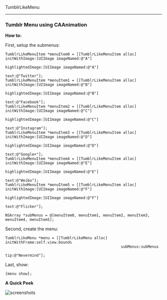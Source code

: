 TumblrLikeMenu

**************

### Tumblr Menu using CAAnimation

**How to:**

First, setup the submenus:
  
    TumblrLikeMenuItem *menuItem0 = [[TumblrLikeMenuItem alloc] initWithImage:[UIImage imageNamed:@"A"]
                                                             highlightedImage:[UIImage imageNamed:@"A"]
                                                                         text:@"Twitter"];
    TumblrLikeMenuItem *menuItem1 = [[TumblrLikeMenuItem alloc] initWithImage:[UIImage imageNamed:@"B"]
                                                             highlightedImage:[UIImage imageNamed:@"B"]
                                                                         text:@"Facebook"];
    TumblrLikeMenuItem *menuItem2 = [[TumblrLikeMenuItem alloc] initWithImage:[UIImage imageNamed:@"C"]
                                                             highlightedImage:[UIImage imageNamed:@"C"]
                                                                         text:@"Instagram"];
    TumblrLikeMenuItem *menuItem3 = [[TumblrLikeMenuItem alloc] initWithImage:[UIImage imageNamed:@"D"]
                                                             highlightedImage:[UIImage imageNamed:@"D"]
                                                                         text:@"Google+"];
    TumblrLikeMenuItem *menuItem4 = [[TumblrLikeMenuItem alloc] initWithImage:[UIImage imageNamed:@"E"] 
                                                             highlightedImage:[UIImage imageNamed:@"E"]
                                                                         text:@"Weibo"];
    TumblrLikeMenuItem *menuItem5 = [[TumblrLikeMenuItem alloc] initWithImage:[UIImage imageNamed:@"F"]
                                                             highlightedImage:[UIImage imageNamed:@"F"]
                                                                         text:@"Flicker"];
    
    NSArray *subMenus = @[menuItem0, menuItem1, menuItem2, menuItem3, menuItem4, menuItem5];

Second, create the menu:

    TumblrLikeMenu *menu = [[TumblrLikeMenu alloc] initWithFrame:self.view.bounds
                                                        subMenus:subMenus
                                                             tip:@"Nevermind"];

Last, show:

    [menu show];

  

**A Quick Peek**

![screenshots](https://f.cloud.github.com/assets/4316898/1788619/a315383c-6934-11e3-9b86-c143f46d5376.gif)
